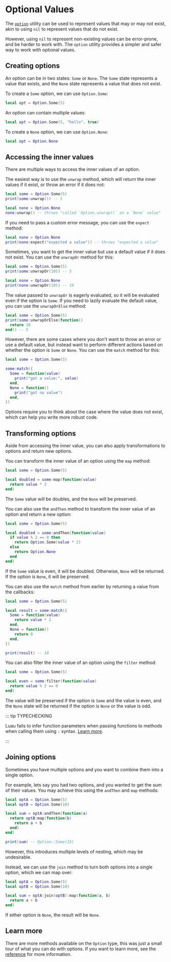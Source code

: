 # Optional Values

The [`option`](/reference/option) utility can be used to represent values that
may or may not exist, akin to using `nil` to represent values that do not exist.

However, using `nil` to represent non-existing values can be error-prone, and be
harder to work with. The `option` utility provides a simpler and safer way to
work with optional values.

## Creating options

An option can be in two states: `Some` or `None`. The `Some` state represents a
value that exists, and the `None` state represents a value that does not exist.

To create a `Some` option, we can use `Option.Some`:

```lua
local opt = Option.Some(5)
```

An option can contain multiple values:

```lua
local opt = Option.Some(5, "hello", true)
```

To create a `None` option, we can use `Option.None`:

```lua
local opt = Option.None
```

## Accessing the inner values

There are multiple ways to access the inner values of an option.

The easiest way is to use the `unwrap` method, which will return the inner
values if it exist, or throw an error if it does not:

```lua
local some = Option.Some(5)
print(some:unwrap()) -- 5

local none = Option.None
none:unwrap() -- throws "called `Option.unwrap()` on a `None` value"
```

If you need to pass a custom error message, you can use the `expect` method:

```lua
local none = Option.None
print(none:expect("expected a value")) -- throws "expected a value"
```

Sometimes, you want to get the inner value but use a default value if it does
not exist. You can use the `unwrapOr` method for this:

```lua
local some = Option.Some(5)
print(some:unwrapOr(10)) -- 5

local none = Option.None
print(none:unwrapOr(10)) -- 10
```

The value passed to `unwrapOr` is eagerly evaluated, so it will be evaluated
even if the option is `Some`. If you need to lazily evaluate the default value,
you can use the `unwrapOrElse` method:

```lua
local some = Option.Some(5)
print(some:unwrapOrElse(function()
  return 10
end)) -- 5
```

However, there are some cases where you don't want to throw an error or use a
default value, but instead want to perform different actions based on whether
the option is `Some` or `None`. You can use the `match` method for this:

```lua
local some = Option.Some(5)

some:match({
  Some = function(value)
    print("got a value:", value)
  end,
  None = function()
    print("got no value")
  end,
})
```

Options require you to think about the case where the value does not exist,
which can help you write more robust code.

## Transforming options

Aside from accessing the inner value, you can also apply transformations to
options and return new options.

You can transform the inner value of an option using the `map` method:

```lua
local some = Option.Some(5)

local doubled = some:map(function(value)
  return value * 2
end)
```

The `Some` value will be doubles, and the `None` will be preserved.

You can also use the `andThen` method to transform the inner value of an option
and return a new option:

```lua
local some = Option.Some(5)

local doubled = some:andThen(function(value)
  if value % 2 == 0 then
    return Option.Some(value * 2)
  else
    return Option.None
  end
end)
```

If the `Some` value is even, it will be doubled. Otherwise, `None` will be
returned. If the option is `None`, it will be preserved.

You can also use the `match` method from earlier by returning a value from the
callbacks:

```lua
local some = Option.Some(5)

local result = some:match({
  Some = function(value)
    return value * 2
  end,
  None = function()
    return 0
  end,
})

print(result) -- 10
```

You can also filter the inner value of an option using the `filter` method:

```lua
local some = Option.Some(5)

local even = some:filter(function(value)
  return value % 2 == 0
end)
```

The value will be preserved if the option is `Some` and the value is even, and
the `None` state will be returned if the option is `None` or the value is odd.

::: tip TYPECHECKING

Luau fails to infer function parameters when passing functions to methods when
calling them using `:` syntax. [Learn more](/reference/option#typechecking).

:::

## Joining options

Sometimes you have multiple options and you want to combine them into a single
option.

For example, lets say you had two options, and you wanted to get the sum of
their values. You may achieve this using the `andThen` and `map` methods:

```lua
local optA = Option.Some(5)
local optB = Option.Some(10)

local sum = optA:andThen(function(a)
  return optB:map(function(b)
    return a + b
  end)
end)

print(sum) -- Option::Some(15)
```

However, this introduces multiple levels of nesting, which may be undesirable.

Instead, we can use the `join` method to turn both options into a single option,
which we can map over:

```lua
local optA = Option.Some(5)
local optB = Option.Some(10)

local sum = optA:join(optB):map(function(a, b)
  return a + b
end)
```

If either option is `None`, the result will be `None`.

## Learn more

There are more methods available on the `Option` type, this was just a small
tour of what you can do with options. If you want to learn more, see the
[reference](/reference/option) for more information.
